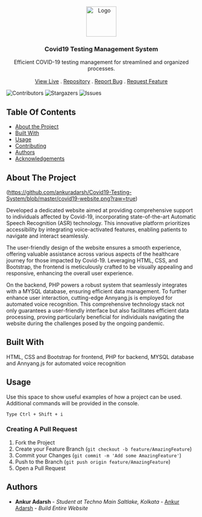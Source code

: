<br/>
<p align="center">
  <a href="https://github.com/ankuradarsh/Covid19-Testing-System">
    <img src="https://ankuradarsh.000webhostapp.com/img/mask.ico" alt="Logo" width="80" height="80">
  </a>

  <h3 align="center">Covid19 Testing Management System</h3>

  <p align="center">
    Efficient COVID-19 testing management for streamlined and organized processes.
    <br/>
    <br/>
    <a href="https://ankuradarsh.000webhostapp.com/">View Live</a>
    .
    <a href="https://github.com/ankuradarsh/Covid19-Testing-System">Repository</a>
    .
    <a href="https://github.com/ankuradarsh/Covid19-Testing-System/issues">Report Bug</a>
    .
    <a href="https://github.com/ankuradarsh/Covid19-Testing-System/issues">Request Feature</a>
  </p>
</p>

![Contributors](https://img.shields.io/github/contributors/ankuradarsh/Covid19-Testing-System?color=dark-green) ![Stargazers](https://img.shields.io/github/stars/ankuradarsh/Covid19-Testing-System?style=social) ![Issues](https://img.shields.io/github/issues/ankuradarsh/Covid19-Testing-System) 

## Table Of Contents

* [About the Project](#about-the-project)
* [Built With](#built-with)
* [Usage](#usage)
* [Contributing](#contributing)
* [Authors](#authors)
* [Acknowledgements](#acknowledgements)

## About The Project

(https://github.com/ankuradarsh/Covid19-Testing-System/blob/master/covid19-website.png?raw=true)

Developed a dedicated website aimed at providing comprehensive support to individuals affected by Covid-19, incorporating state-of-the-art Automatic Speech Recognition (ASR) technology. This innovative platform prioritizes accessibility by integrating voice-activated features, enabling patients to navigate and interact seamlessly.

The user-friendly design of the website ensures a smooth experience, offering valuable assistance across various aspects of the healthcare journey for those impacted by Covid-19. Leveraging HTML, CSS, and Bootstrap, the frontend is meticulously crafted to be visually appealing and responsive, enhancing the overall user experience.

On the backend, PHP powers a robust system that seamlessly integrates with a MYSQL database, ensuring efficient data management. To further enhance user interaction, cutting-edge Annyang.js is employed for automated voice recognition. This comprehensive technology stack not only guarantees a user-friendly interface but also facilitates efficient data processing, proving particularly beneficial for individuals navigating the website during the challenges posed by the ongoing pandemic.

## Built With

HTML, CSS and Bootstrap for frontend, PHP for backend, MYSQL database and Annyang.js for automated voice recognition

## Usage

Use this space to show useful examples of how a project can be used. Additional commands will be provided in the console.

`Type Ctrl + Shift + i`


### Creating A Pull Request

1. Fork the Project
2. Create your Feature Branch (`git checkout -b feature/AmazingFeature`)
3. Commit your Changes (`git commit -m 'Add some AmazingFeature'`)
4. Push to the Branch (`git push origin feature/AmazingFeature`)
5. Open a Pull Request

## Authors

* **Ankur Adarsh** - *Student at Techno Main Saltlake, Kolkata* - [Ankur Adarsh](https://github.com/ankuradarsh) - *Build Entire Website*
